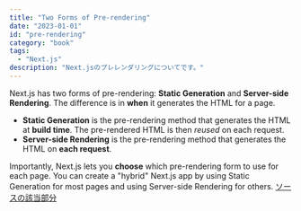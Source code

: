 ```yaml
---
title: "Two Forms of Pre-rendering"
date: "2023-01-01"
id: "pre-rendering"
category: "book"
tags:
  - "Next.js"
description: "Next.jsのプレレンダリングについてです。"
---
```


Next.js has two forms of pre-rendering: **Static Generation** and **Server-side Rendering**. The difference is in **when** it generates the HTML for a page.

- **Static Generation** is the pre-rendering method that generates the HTML at **build time**. The pre-rendered HTML is then _reused_ on each request.
- **Server-side Rendering** is the pre-rendering method that generates the HTML on **each request**.

Importantly, Next.js lets you **choose** which pre-rendering form to use for each page. You can create a "hybrid" Next.js app by using Static Generation for most pages and using Server-side Rendering for others.
[ソースの該当部分](https://github.com/sass/sass/blob/main/accepted/module-system.md)
